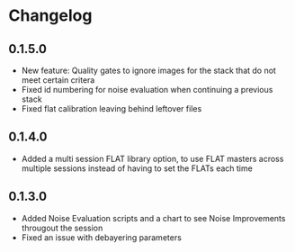 ﻿# Changelog

## 0.1.5.0
- New feature: Quality gates to ignore images for the stack that do not meet certain critera
- Fixed id numbering for noise evaluation when continuing a previous stack
- Fixed flat calibration leaving behind leftover files

## 0.1.4.0
- Added a multi session FLAT library option, to use FLAT masters across multiple sessions instead of having to set the FLATs each time

## 0.1.3.0
- Added Noise Evaluation scripts and a chart to see Noise Improvements througout the session
- Fixed an issue with debayering parameters